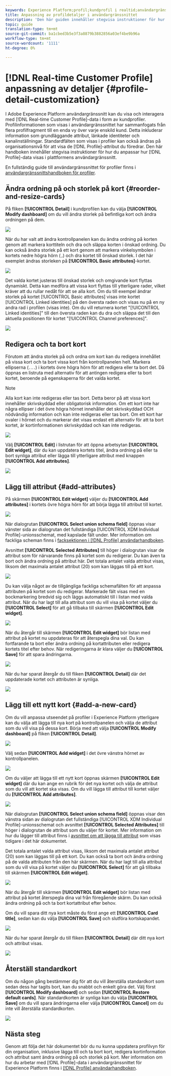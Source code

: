 ```yaml
---
keywords: Experience Platform;profil;kundprofil i realtid;användargränssnitt;gränssnitt;anpassning;profilinformation;information
title: Anpassning av profildetaljer i användargränssnittet
description: 'Den här guiden innehåller stegvisa instruktioner för hur kundprofildata i realtid visas i Adobe Experience Platform användargränssnitt. '
topic: guide
translation-type: tm+mt
source-git-commit: ba1cbed3b5e3f3a8879b3882856a03ef4be9b96a
workflow-type: tm+mt
source-wordcount: '1111'
ht-degree: 0%

---
```



# [!DNL Real-time Customer Profile] anpassning av detaljer  {#profile-detail-customization}

I Adobe Experience Platform användargränssnitt kan du visa och interagera med [!DNL Real-time Customer Profile]-data i form av kundprofiler. Profilinformationen som visas i användargränssnittet har sammanfogats från flera profilfragment till en enda vy över varje enskild kund. Detta inkluderar information som grundläggande attribut, länkade identiteter och kanalinställningar. Standardfälten som visas i profiler kan också ändras på organisationsnivå för att visa de [!DNL Profile]-attribut du föredrar. Den här handboken innehåller stegvisa instruktioner för hur du anpassar hur [!DNL Profile]-data visas i plattformens användargränssnitt.

En fullständig guide till användargränssnittet för profiler finns i [användargränssnittshandboken för profiler](user-guide.md).

## Ändra ordning på och storlek på kort {#reorder-and-resize-cards}

På fliken **[!UICONTROL Detail]** i kundprofilen kan du välja **[!UICONTROL Modify dashboard]** om du vill ändra storlek på befintliga kort och ändra ordningen på dem.

![](../images/profile-customization/profiles-modify-dashboard.png)

När du har valt att ändra kontrollpanelen kan du ändra ordning på korten genom att markera korttiteln och dra och släppa korten i önskad ordning. Du kan också ändra storlek på ett kort genom att markera vinkelsymbolen i kortets nedre högra hörn (`⌟`) och dra kortet till önskad storlek. I det här exemplet ändras storleken på **[!UICONTROL Basic attributes]**-kortet.

![](../images/profile-customization/profiles-resize-cards.png)

Det valda kortet justeras till önskad storlek och omgivande kort flyttas dynamiskt. Detta kan medföra att vissa kort flyttas till ytterligare rader, vilket kräver att du rullar nedåt för att se alla kort. Om du till exempel ändrar storlek på kortet [!UICONTROL Basic attributes] visas inte kortet [!UICONTROL Linked identities] på den översta raden och visas nu på en ny andra rad i profilen (visas inte). Om du vill returnera kortet &quot;[!UICONTROL Linked identities]&quot; till den översta raden kan du dra och släppa det till den aktuella positionen för kortet &quot;[!UICONTROL Channel preferences]&quot;.

![](../images/profile-customization/profiles-card-resized.png)

## Redigera och ta bort kort

Förutom att ändra storlek på och ordna om kort kan du redigera innehållet på vissa kort och ta bort vissa kort från kontrollpanelen helt. Markera ellipserna (`...`) i kortets övre högra hörn för att redigera eller ta bort det. Då öppnas en listruta med alternativ för att antingen redigera eller ta bort kortet, beroende på egenskaperna för det valda kortet.

>[!NOTE]
>
>Alla kort kan inte redigeras eller tas bort. Detta beror på att vissa kort innehåller skrivskyddad eller obligatorisk information. Om ett kort inte har några ellipser i det övre högra hörnet innehåller det skrivskyddad OCH nödvändig information och kan inte redigeras eller tas bort. Om ett kort har ovaler i hörnet och du markerar det visas endast ett alternativ för att ta bort kortet, är kortinformationen skrivskyddad och kan inte redigeras.

![](../images/profile-customization/profiles-edit-remove-resized.png)

Välj **[!UICONTROL Edit]** i listrutan för att öppna arbetsytan **[!UICONTROL Edit widget]**, där du kan uppdatera kortets titel, ändra ordning på eller ta bort synliga attribut eller lägga till ytterligare attribut med knappen **[!UICONTROL Add attributes]**.

![](../images/profile-customization/profiles-edit-widget-basic-attributes.png)

## Lägg till attribut {#add-attributes}

På skärmen **[!UICONTROL Edit widget]** väljer du **[!UICONTROL Add attributes]** i kortets övre högra hörn för att börja lägga till attribut till kortet.

![](../images/profile-customization/profiles-edit-widget-basic-add-attributes.png)

När dialogrutan **[!UICONTROL Select union schema field]** öppnas visar vänster sida av dialogrutan det fullständiga [!UICONTROL XDM Individual Profile]-unionsschemat, med kapslade fält under. Mer information om fackliga scheman finns i [facksektionen i  [!DNL Profile] användarhandboken](user-guide.md#union-schema).

Avsnittet **[!UICONTROL Selected Attributes]** till höger i dialogrutan visar de attribut som för närvarande finns på kortet som du redigerar. Du kan även ta bort och ändra ordning på attribut här. Det totala antalet valda attribut visas, liksom det maximala antalet attribut (20) som kan läggas till på ett kort.

![](../images/profile-customization/profiles-select-field-before.png)

Du kan välja något av de tillgängliga fackliga schemafälten för att anpassa attributen på kortet som du redigerar. Markerade fält visas med en bockmarkering bredvid sig och läggs automatiskt till i listan med valda attribut. När du har lagt till alla attribut som du vill visa på kortet väljer du **[!UICONTROL Select]** för att gå tillbaka till skärmen **[!UICONTROL Edit widget]**.

![](../images/profile-customization/profiles-select-field-after.png)

När du återgår till skärmen **[!UICONTROL Edit widget]** bör listan med attribut på kortet nu uppdateras för att återspegla dina val. Du kan fortfarande ta bort eller ändra ordning på kortattributen eller redigera kortets titel efter behov. När redigeringarna är klara väljer du **[!UICONTROL Save]** för att spara ändringarna.

![](../images/profile-customization/profiles-edit-widget-new-attributes.png)

När du har sparat återgår du till fliken **[!UICONTROL Detail]** där det uppdaterade kortet och attributen är synliga.

![](../images/profile-customization/profiles-resized-card-new-attributes.png)

## Lägg till ett nytt kort {#add-a-new-card}

Om du vill anpassa utseendet på profiler i Experience Platform ytterligare kan du välja att lägga till nya kort på kontrollpanelen och välja de attribut som du vill visa på dessa kort. Börja med att välja **[!UICONTROL Modify dashboard]** på fliken **[!UICONTROL Detail]**.

![](../images/profile-customization/profiles-modify-dashboard.png)

Välj sedan **[!UICONTROL Add widget]** i det övre vänstra hörnet av kontrollpanelen.

![](../images/profile-customization/profiles-add-widget.png)

Om du väljer att lägga till ett nytt kort öppnas skärmen **[!UICONTROL Edit widget]** där du kan ange en rubrik för det nya kortet och välja de attribut som du vill att kortet ska visas. Om du vill lägga till attribut till kortet väljer du **[!UICONTROL Add attributes]**.

![](../images/profile-customization/profiles-edit-new-widget.png)

När dialogrutan **[!UICONTROL Select union schema field]** öppnas visar den vänstra sidan av dialogrutan det fullständiga [!UICONTROL XDM Individual Profile]-unionsschemat och avsnittet **[!UICONTROL Selected Attributes]** till höger i dialogrutan de attribut som du väljer för kortet. Mer information om hur du lägger till attribut finns i [avsnittet om att lägga till attribut](#add-attributes) som visas tidigare i det här dokumentet.

Det totala antalet valda attribut visas, liksom det maximala antalet attribut (20) som kan läggas till på ett kort. Du kan också ta bort och ändra ordning på de valda attributen från den här skärmen. När du har lagt till alla attribut som du vill visa på kortet väljer du **[!UICONTROL Select]** för att gå tillbaka till skärmen **[!UICONTROL Edit widget]**.

![](../images/profile-customization/profiles-add-fields-new-widget.png)

När du återgår till skärmen **[!UICONTROL Edit widget]** bör listan med attribut på kortet återspegla dina val från föregående skärm. Du kan också ändra ordning på och ta bort kortattribut efter behov.

Om du vill spara ditt nya kort måste du först ange ett **[!UICONTROL Card title]**, sedan kan du välja **[!UICONTROL Save]** och slutföra kortskapandet.

![](../images/profile-customization/profiles-edit-new-widget-with-fields.png)

När du har sparat återgår du till fliken **[!UICONTROL Detail]** där ditt nya kort och attribut visas.

![](../images/profile-customization/profiles-detail-new-widget.png)

## Återställ standardkort

Om du någon gång bestämmer dig för att du vill återställa standardkort som sedan dess har tagits bort, kan du snabbt och enkelt göra det. Välj först **[!UICONTROL Modify dashboard]** och sedan **[!UICONTROL Restore default cards]**. När standardkorten är synliga kan du välja **[!UICONTROL Save]** om du vill spara ändringarna eller välja **[!UICONTROL Cancel]** om du inte vill återställa standardkorten.

![](../images/profile-customization/profiles-restore-default.png)

## Nästa steg

Genom att följa det här dokumentet bör du nu kunna uppdatera profilvyn för din organisation, inklusive lägga till och ta bort kort, redigera kortinformation och attribut samt ändra ordning på och storlek på kort. Mer information om hur du arbetar med [!DNL Profile]-data i användargränssnittet för Experience Platform finns i [[!DNL Profile] användarhandboken](user-guide.md).